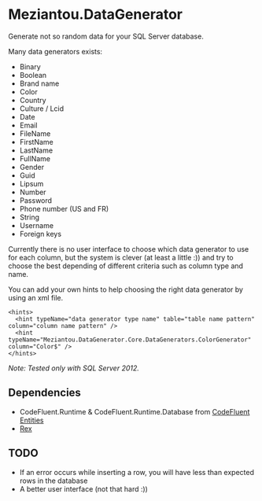 ﻿# Meziantou.DataGenerator

Generate not so random data for your SQL Server database.

Many data generators exists:

- Binary
- Boolean
- Brand name
- Color
- Country
- Culture / Lcid
- Date
- Email
- FileName
- FirstName
- LastName
- FullName
- Gender
- Guid
- Lipsum
- Number
- Password
- Phone number (US and FR)
- String
- Username
- Foreign keys

Currently there is no user interface to choose which data generator to use for each column, but
the system is clever (at least a little :)) and try to choose the best depending of different
criteria such as column type and name.

You can add your own hints to help choosing the right data generator by using an xml file.
```
<hints>
  <hint typeName="data generator type name" table="table name pattern" column="column name pattern" />
  <hint typeName="Meziantou.DataGenerator.Core.DataGenerators.ColorGenerator" column="Color$" />
</hints>
```

*Note: Tested only with SQL Server 2012.*

## Dependencies

- CodeFluent.Runtime & CodeFluent.Runtime.Database from [CodeFluent Entities](http://www.softfluent.com/products/codefluent-entities)
- [Rex](http://research.microsoft.com/en-us/projects/rex/)

## TODO
- If an error occurs while inserting a row, you will have less than expected rows in the database
- A better user interface (not that hard :))
